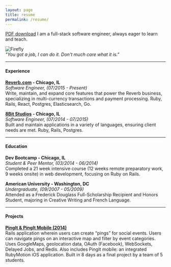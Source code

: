 ```yaml
---
layout: page
title: resume
permalink: /resume/
---
```


[PDF download](/assets/TDang_Resume.pdf)
I am a full-stack software engineer, always eager to learn and teach.

![Firefly](http://i.imgur.com/sISGqEQ.gif)  
*"You got a job, I can do it. Don't much care what it is."*

***

#### **Experience**

**[Reverb.com](http://www.reverb.com) - Chicago, IL**  
*Software Engineer, (07/2015 - Present)*  
Write, maintain, and expand core features that power the Reverb business, specializing in multi-currency transactions and payment processing. Ruby, Rails, React, Postgres, Elasticsearch, Go.

**[8Bit Studios](http://www.eightbitstudios.com) - Chicago, IL**  
*Software Engineer, (07/2014 - 07/2015)*  
Built and maintain applications in a variety of languages, ensuring client needs are met. Ruby, Rails, Postgres.

***

#### **Education**

**Dev Bootcamp - Chicago, IL**  
*Student & Peer Mentor, (03/2014 - 06/2014)*  
Completed a 21 week intensive course (12 weeks remote preparatory work, 9 weeks onsite) in web development, focusing on Ruby on Rails.

**American University - Washington, DC**  
*Undergraduate, (09/2007 - 05/2009)*  
Attended as a Frederick Douglass Full-Scholarship Recipient and Honors Student, majoring in Creative Writing and French Language.

***

#### **Projects**

**[PingIt & PingIt Mobile (2014)](https://github.com/mdidier9/PingIt)**  
Rails application wherein users can create “pings” for social events. Users can navigate
pings on an interactive map and filter by event categories. Uses GoogleMaps, geolocation
data, OAuth (Facebook), WebSockets, Delayed Jobs, and Redis. Also includes PingIt
mobile: an integrated RubyMotion iOS application.  Built in 8 days as a final project by a team of 5 students.
